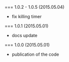 === 1.0.2 - 1.0.5 (2015.05.04)

* fix killing timer

=== 1.0.1 (2015.05.01)

* docs update

=== 1.0.0 (2015.05.01)

* publication of the code
